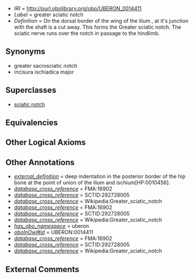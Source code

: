  * *IRI* = http://purl.obolibrary.org/obo/UBERON_0014411
 * *Label* = greater sciatic notch
 * *Definition* = On the dorsal border of the wing of the ilium , at it's junction with the shaft is a cut away. This forms the Greater sciatic notch. The sciatic nerve runs over the notch in passage to the hindlimb.

## Synonyms

 * greater sacrosciatic notch
 * incisura ischiadica major

## Superclasses

 * [sciatic notch](../../UBERON/30/UBERON_0014430.md)

## Equivalencies


## Other Logical Axioms


## Other Annotations

 * *[external_definition](../../UBPROP/01/UBPROP_0000001.md)* = deep indentation in the posterior border of the hip bone at the point of union of the ilium and ischium[HP:0010456].
 * *[database_cross_reference](../../ef/oboInOwl#hasDbXref.md)* = FMA:16902
 * *[database_cross_reference](../../ef/oboInOwl#hasDbXref.md)* = SCTID:292728005
 * *[database_cross_reference](../../ef/oboInOwl#hasDbXref.md)* = Wikipedia:Greater_sciatic_notch
 * *[database_cross_reference](../../ef/oboInOwl#hasDbXref.md)* = FMA:16902
 * *[database_cross_reference](../../ef/oboInOwl#hasDbXref.md)* = SCTID:292728005
 * *[database_cross_reference](../../ef/oboInOwl#hasDbXref.md)* = Wikipedia:Greater_sciatic_notch
 * *[has_obo_namespace](../../ce/oboInOwl#hasOBONamespace.md)* = uberon
 * *[oboInOwl#id](../../id/oboInOwl#id.md)* = UBERON:0014411
 * *[database_cross_reference](../../ef/oboInOwl#hasDbXref.md)* = FMA:16902
 * *[database_cross_reference](../../ef/oboInOwl#hasDbXref.md)* = SCTID:292728005
 * *[database_cross_reference](../../ef/oboInOwl#hasDbXref.md)* = Wikipedia:Greater_sciatic_notch

## External Comments

